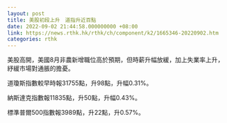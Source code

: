 ```yaml
---
layout: post
title: 美股初段上升　道指升近百點
date: 2022-09-02 21:44:58.000000000 +08:00
link: https://news.rthk.hk/rthk/ch/component/k2/1665346-20220902.htm
categories: rthk
---
```


美股高開，美國8月非農新增職位高於預期，但時薪升幅放緩，加上失業率上升，紓緩市場對通脹的擔憂。

道瓊斯指數較早時報31755點，升98點，升幅0.31%。

納斯達克指數報11835點，升50點，升幅0.43%。

標準普爾500指數報3989點，升22點，升0.57%。
